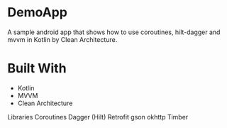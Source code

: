 # DemoApp

A sample android app that shows how to use coroutines, hilt-dagger and mvvm in Kotlin by Clean Architecture.

# Built With
* Kotlin
* MVVM
* Clean Architecture

Libraries
Coroutines
Dagger (Hilt)
Retrofit
gson
okhttp
Timber
